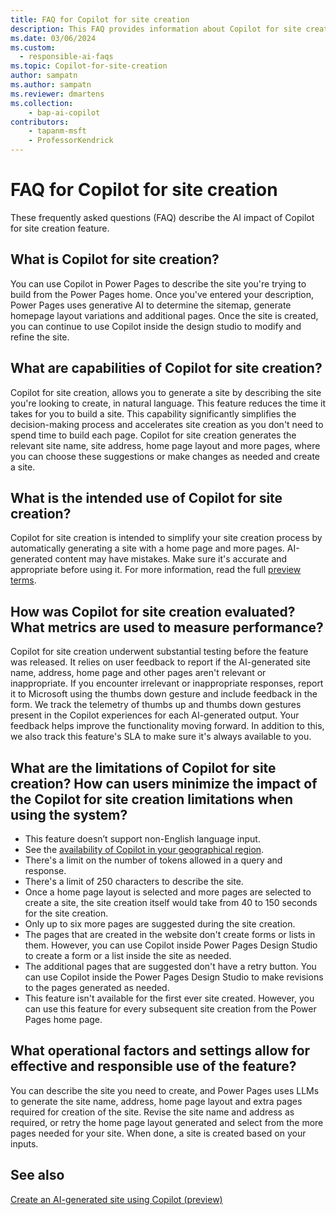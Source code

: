 ```yaml
---
title: FAQ for Copilot for site creation
description: This FAQ provides information about Copilot for site creation in Power Pages, along with key considerations for making use of this technology responsibly.
ms.date: 03/06/2024
ms.custom: 
  - responsible-ai-faqs
ms.topic: Copilot-for-site-creation
author: sampatn
ms.author: sampatn
ms.reviewer: dmartens
ms.collection: 
    - bap-ai-copilot
contributors:
    - tapanm-msft
    - ProfessorKendrick
---
```


# FAQ for Copilot for site creation

These frequently asked questions (FAQ) describe the AI impact of Copilot for site creation feature.

## What is Copilot for site creation?

You can use Copilot in Power Pages to describe the site you're trying to build from the Power Pages home. Once you've entered your description, Power Pages uses generative AI to determine the sitemap, generate homepage layout variations and additional pages. Once the site is created, you can continue to use Copilot inside the design studio to modify and refine the site.

## What are capabilities of Copilot for site creation?

Copilot for site creation, allows you to generate a site by describing the site you're looking to create, in natural language. This feature reduces the time it takes for you to build a site. This capability significantly simplifies the decision-making process and accelerates site creation as you don't need to spend time to build each page. Copilot for site creation generates the relevant site name, site address, home page layout and more pages, where you can choose these suggestions or make changes as needed and create a site.

## What is the intended use of Copilot for site creation?

Copilot for site creation is intended to simplify your site creation process by automatically generating a site with a home page and more pages. AI-generated content may have mistakes. Make sure it's accurate and appropriate before using it. For more information, read the full [preview terms](https://powerplatform.microsoft.com/en-us/legaldocs/supp-powerplatform-preview).

## How was Copilot for site creation evaluated? What metrics are used to measure performance?

Copilot for site creation underwent substantial testing before the feature was released. It relies on user feedback to report if the AI-generated site name, address, home page and other pages aren't relevant or inappropriate. If you encounter irrelevant or inappropriate responses, report it to Microsoft using the thumbs down gesture and include feedback in the form. We track the telemetry of thumbs up and thumbs down gestures present in the Copilot experiences for each AI-generated output. Your feedback helps improve the functionality moving forward. In addition to this, we also track this feature's SLA to make sure it's always available to you.

## What are the limitations of Copilot for site creation? How can users minimize the impact of the Copilot for site creation limitations when using the system?

- This feature doesn’t support non-English language input.
- See the [availability of Copilot in your geographical region](/power-platform/admin/geographical-availability-copilot).
- There's a limit on the number of tokens allowed in a query and response.
- There's a limit of 250 characters to describe the site.
- Once a home page layout is selected and more pages are selected to create a site, the site creation itself would take from 40 to 150 seconds for the site creation.
- Only up to six more pages are suggested during the site creation.
- The pages that are created in the website don't create forms or lists in them. However, you can use Copilot inside Power Pages Design Studio to create a form or a list inside the site as needed. 
- The additional pages that are suggested don't have a retry button. You can use Copilot inside the Power Pages Design Studio to make revisions to the pages generated as needed. 
- This feature isn't available for the first ever site created. However, you can use this feature for every subsequent site creation from the Power Pages home page. 

## What operational factors and settings allow for effective and responsible use of the feature?

You can describe the site you need to create, and Power Pages uses LLMs to generate the site name, address, home page layout and extra pages required for creation of the site. Revise the site name and address as required, or retry the home page layout generated and select from the more pages needed for your site. When done, a site is created based on your inputs. 

## See also

[Create an AI-generated site using Copilot (preview)](getting-started/create-site-copilot.md)
